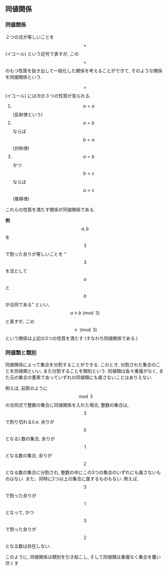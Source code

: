 ## 同値関係

### 同値関係

２つの式が等しいことを $$=$$ (イコール) という記号で表すが, この $$=$$ のもつ性質を抜き出して一般化した関係を考えることができて, そのような関係を同値関係という.

$$=$$ (イコール) には次の３つの性質が見られる.

1. $$a = a$$ (反射律という)
2. $$a=b$$ ならば $$b=a$$ (対称律)
3. $$a=b$$ かつ $$b=c$$ ならば $$a=c$$ (推移律)

これらの性質を満たす関係が同値関係である. 

**例** $$a, b$$ を $$3$$ で割った余りが等しいことを "$$3$$ を法として$$a$$と$$b$$が合同である" といい, $$a \equiv b \pmod{3}$$ と表すが, この $$\equiv \pmod{3}$$ という関係は上記の3つの性質を満たす (すなわち同値関係である.)

### 同値類と類別

同値関係によって集合を分割することができる. このとき, 分割された集合のことを同値類といい, また分割することを類別という. 同値類は各々重複がなく, また元の集合の要素であっていずれの同値類にも属さないことはありえない.

例えば, 前節のように $$\bmod{3}$$ の合同式で整数の集合に同値関係を入れた場合, 整数の集合は, $$3$$で割り切れる(i.e. 余りが$$0$$となる) 数の集合, 余りが$$1$$となる数の集合, 余りが$$2$$となる数の集合に分割され, 整数の中にこの3つの集合のいずれにも属さないものはない. また、同時に2つ以上の集合に属するものもない. 例えば, $$3$$で割った余りが$$1$$となって, かつ$$3$$で割った余りが$$2$$となる数は存在しない.

このように, 同値関係は類別を引き起こし, そして同値類は重複なく集合を覆い尽くす
